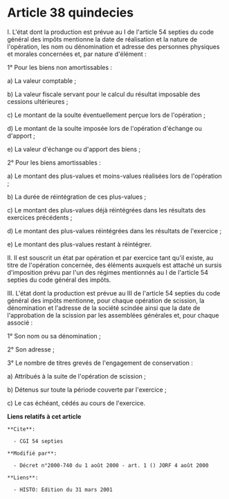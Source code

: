 # Article 38 quindecies

I. L'état dont la production est prévue au I de l'article 54 septies du code général des impôts mentionne la date de
réalisation et la nature de l'opération, les nom ou dénomination et adresse des personnes physiques et morales concernées et,
par nature d'élément :

1° Pour les biens non amortissables :

a) La valeur comptable ;

b) La valeur fiscale servant pour le calcul du résultat imposable des cessions ultérieures ;

c) Le montant de la soulte éventuellement perçue lors de l'opération ;

d) Le montant de la soulte imposée lors de l'opération d'échange ou d'apport ;

e) La valeur d'échange ou d'apport des biens ;

2° Pour les biens amortissables :

a) Le montant des plus-values et moins-values réalisées lors de l'opération ;

b) La durée de réintégration de ces plus-values ;

c) Le montant des plus-values déjà réintégrées dans les résultats des exercices précédents ;

d) Le montant des plus-values réintégrées dans les résultats de l'exercice ;

e) Le montant des plus-values restant à réintégrer.

II. Il est souscrit un état par opération et par exercice tant qu'il existe, au titre de l'opération concernée, des éléments
auxquels est attaché un sursis d'imposition prévu par l'un des régimes mentionnés au I de l'article 54 septies du code
général des impôts.

III. L'état dont la production est prévue au III de l'article 54 septies du code général des impôts mentionne, pour chaque
opération de scission, la dénomination et l'adresse de la société scindée ainsi que la date de l'approbation de la scission
par les assemblées générales et, pour chaque associé :

1° Son nom ou sa dénomination ;

2° Son adresse ;

3° Le nombre de titres grevés de l'engagement de conservation :

a) Attribués à la suite de l'opération de scission ;

b) Détenus sur toute la période couverte par l'exercice ;

c) Le cas échéant, cédés au cours de l'exercice.

**Liens relatifs à cet article**

	**Cite**:

	  - CGI 54 septies

	**Modifié par**:

	  - Décret n°2000-740 du 1 août 2000 - art. 1 () JORF 4 août 2000

	**Liens**:

	  - HISTO: Edition du 31 mars 2001
